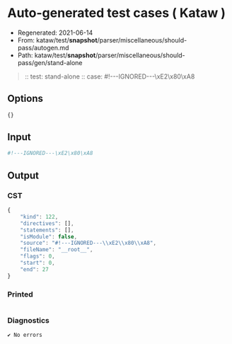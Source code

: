 # Auto-generated test cases ( Kataw )
- Regenerated: 2021-06-14
- From: kataw/test/__snapshot__/parser/miscellaneous/should-pass/autogen.md
- Path: kataw/test/__snapshot__/parser/miscellaneous/should-pass/gen/stand-alone
> :: test: stand-alone
> :: case: #!---IGNORED---\xE2\x80\xA8
## Options

`````js
{}
`````
## Input

`````js
#!---IGNORED---\xE2\x80\xA8
`````
## Output

### CST

```javascript
{
    "kind": 122,
    "directives": [],
    "statements": [],
    "isModule": false,
    "source": "#!---IGNORED---\\xE2\\x80\\xA8",
    "fileName": "__root__",
    "flags": 0,
    "start": 0,
    "end": 27
}
```

### Printed

```javascript


```

### Diagnostics

```javascript
✔ No errors
```

